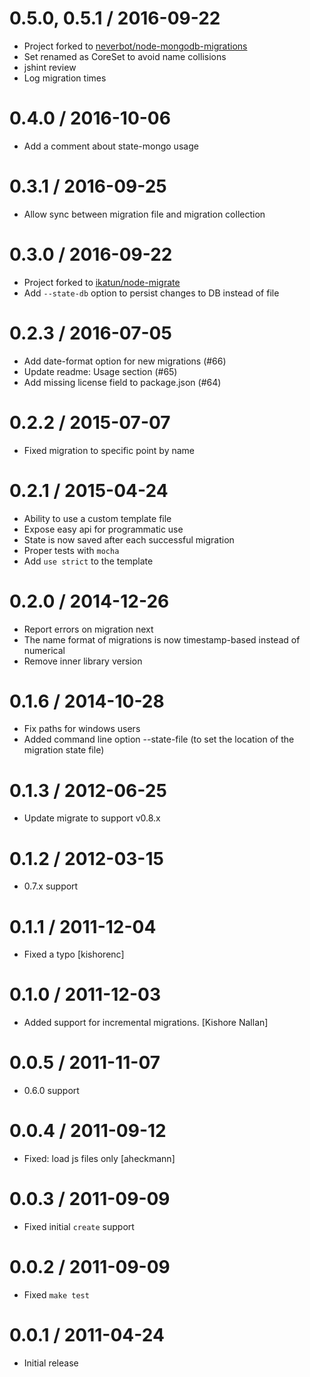 0.5.0, 0.5.1 / 2016-09-22
==================

  * Project forked to [neverbot/node-mongodb-migrations](https://github.com/neverbot/node-mongodb-migrations)
  * Set renamed as CoreSet to avoid name collisions
  * jshint review
  * Log migration times


0.4.0 / 2016-10-06
==================

  * Add a comment about state-mongo usage

0.3.1 / 2016-09-25
==================

  * Allow sync between migration file and migration collection

0.3.0 / 2016-09-22
==================

  * Project forked to [ikatun/node-migrate](https://github.com/ikatun/node-migrate)
  * Add `--state-db` option to persist changes to DB instead of file

0.2.3 / 2016-07-05
==================

  * Add date-format option for new migrations (#66)
  * Update readme: Usage section (#65)
  * Add missing license field to package.json (#64)

0.2.2 / 2015-07-07
==================

  * Fixed migration to specific point by name

0.2.1 / 2015-04-24
==================

  * Ability to use a custom template file
  * Expose easy api for programmatic use
  * State is now saved after each successful migration
  * Proper tests with `mocha`
  * Add `use strict` to the template

0.2.0 / 2014-12-26
==================

  * Report errors on migration next
  * The name format of migrations is now timestamp-based instead of numerical
  * Remove inner library version

0.1.6 / 2014-10-28
==================

  * Fix paths for windows users
  * Added command line option --state-file (to set the location of the migration state file)

0.1.3 / 2012-06-25
==================

  * Update migrate to support v0.8.x

0.1.2 / 2012-03-15
==================

  * 0.7.x support

0.1.1 / 2011-12-04
==================

  * Fixed a typo [kishorenc]

0.1.0 / 2011-12-03
==================

  * Added support for incremental migrations. [Kishore Nallan]

0.0.5 / 2011-11-07
==================

  * 0.6.0 support

0.0.4 / 2011-09-12
==================

  * Fixed: load js files only [aheckmann]

0.0.3 / 2011-09-09
==================

  * Fixed initial `create` support

0.0.2 / 2011-09-09
==================

  * Fixed `make test`

0.0.1 / 2011-04-24
==================

  * Initial release
